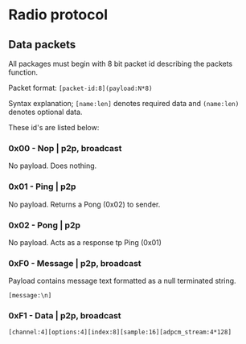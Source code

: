 # Radio protocol

## Data packets

All packages must begin with 8 bit packet id describing the packets function.


Packet format:
`[packet-id:8](payload:N*8)`

Syntax explanation; `[name:len]` denotes required data and `(name:len)` denotes optional data.

These id's are listed below:

### 0x00 - Nop | p2p, broadcast
No payload. Does nothing.

### 0x01 - Ping | p2p
No payload. Returns a Pong (0x02) to sender.

### 0x02 - Pong | p2p
No payload. Acts as a response tp Ping (0x01)

### 0xF0 - Message | p2p, broadcast
Payload contains message text formatted as a null terminated string. 

`[message:\n]`

### 0xF1 - Data | p2p, broadcast

`[channel:4][options:4][index:8][sample:16][adpcm_stream:4*128]`
